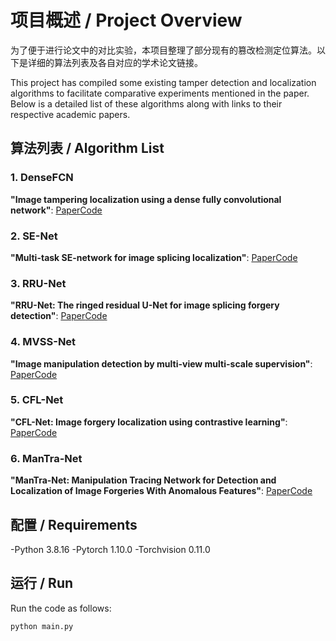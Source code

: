 # 项目概述 / Project Overview

为了便于进行论文中的对比实验，本项目整理了部分现有的篡改检测定位算法。以下是详细的算法列表及各自对应的学术论文链接。

This project has compiled some existing tamper detection and localization algorithms to facilitate comparative experiments mentioned in the paper. Below is a detailed list of these algorithms along with links to their respective academic papers.


## 算法列表 / Algorithm List

### 1. DenseFCN
**"Image tampering localization using a dense fully convolutional network"**: [Paper](https://ieeexplore.ieee.org/abstract/document/9393396)[Code](https://github.com/ZhuangPeiyu/Dense-FCN-for-tampering-localization)
<br>
### 2. SE-Net
**"Multi-task SE-network for image splicing localization"**: [Paper](https://www.fst.um.edu.mo/personal/wp-content/uploads/2022/07/Multi-Task_SE-Network.pdf)[Code](https://github.com/YulansZhang/Multi-task-SE-Network-for-Image-Splicing-Localization)
<br>
### 3. RRU-Net
**"RRU-Net: The ringed residual U-Net for image splicing forgery detection"**: [Paper](http://openaccess.thecvf.com/content_CVPRW_2019/papers/CV-COPS/Bi_RRU-Net_The_Ringed_Residual_U-Net_for_Image_Splicing_Forgery_Detection_CVPRW_2019_paper.pdf)[Code](https://github.com/yelusaleng/RRU-Net)
<br>
### 4. MVSS-Net
**"Image manipulation detection by multi-view multi-scale supervision"**: [Paper](https://openaccess.thecvf.com/content/ICCV2021/papers/Chen_Image_Manipulation_Detection_by_Multi-View_Multi-Scale_Supervision_ICCV_2021_paper.pdf)[Code](https://github.com/dong03/MVSS-Net)
<br>
### 5. CFL-Net
**"CFL-Net: Image forgery localization using contrastive learning"**: [Paper](https://openaccess.thecvf.com/content/WACV2023/papers/Niloy_CFL-Net_Image_Forgery_Localization_Using_Contrastive_Learning_WACV_2023_paper.pdf)[Code](https://github.com/Kishor-Bhaumik/CFLNet/tree/master)
<br>
### 6. ManTra-Net
**"ManTra-Net: Manipulation Tracing Network for Detection and Localization of Image Forgeries With Anomalous Features"**: [Paper](https://openaccess.thecvf.com/content_CVPR_2019/papers/Wu_ManTra-Net_Manipulation_Tracing_Network_for_Detection_and_Localization_of_Image_CVPR_2019_paper.pdf)[Code](https://github.com/SunnyHaze/ManTraNet-Pytorch/tree/main)
<br>


## 配置 / Requirements

-Python 3.8.16
-Pytorch 1.10.0
-Torchvision 0.11.0


## 运行 / Run

Run the code as follows:
```
python main.py
```
